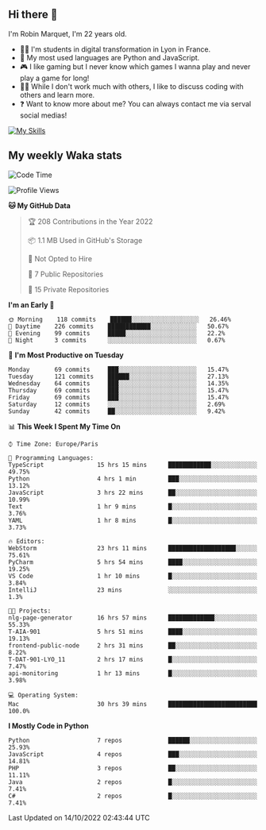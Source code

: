 ## Hi there 👋

I'm Robin Marquet, I'm 22 years old.

- 👨‍💻 I'm students in digital transformation in Lyon in France.
- 🌱 My most used languages are Python and JavaScript.
- 🎮 I like gaming but I never know which games I wanna play and never play a game for long!
- 👯‍♀️ While I don't work much with others, I like to discuss coding with others and learn more.
- ❓ Want to know more about me? You can always contact me via serval social medias!

[![My Skills](https://skillicons.dev/icons?i=js,html,css,docker,express,figma,firebase,graphql,mongodb,mysql,nodejs,py,react,ts,vue)](https://skillicons.dev)

## My weekly Waka stats

<!--START_SECTION:waka-->
![Code Time](http://img.shields.io/badge/Code%20Time-2%2C303%20hrs%2039%20mins-blue)

![Profile Views](http://img.shields.io/badge/Profile%20Views-0-blue)

**🐱 My GitHub Data** 

> 🏆 208 Contributions in the Year 2022
 > 
> 📦 1.1 MB Used in GitHub's Storage 
 > 
> 🚫 Not Opted to Hire
 > 
> 📜 7 Public Repositories 
 > 
> 🔑 15 Private Repositories  
 > 
**I'm an Early 🐤** 

```text
🌞 Morning    118 commits    ██████░░░░░░░░░░░░░░░░░░░   26.46% 
🌆 Daytime    226 commits    ████████████░░░░░░░░░░░░░   50.67% 
🌃 Evening    99 commits     █████░░░░░░░░░░░░░░░░░░░░   22.2% 
🌙 Night      3 commits      ░░░░░░░░░░░░░░░░░░░░░░░░░   0.67%

```
📅 **I'm Most Productive on Tuesday** 

```text
Monday       69 commits     ███░░░░░░░░░░░░░░░░░░░░░░   15.47% 
Tuesday      121 commits    ██████░░░░░░░░░░░░░░░░░░░   27.13% 
Wednesday    64 commits     ███░░░░░░░░░░░░░░░░░░░░░░   14.35% 
Thursday     69 commits     ███░░░░░░░░░░░░░░░░░░░░░░   15.47% 
Friday       69 commits     ███░░░░░░░░░░░░░░░░░░░░░░   15.47% 
Saturday     12 commits     ░░░░░░░░░░░░░░░░░░░░░░░░░   2.69% 
Sunday       42 commits     ██░░░░░░░░░░░░░░░░░░░░░░░   9.42%

```


📊 **This Week I Spent My Time On** 

```text
⌚︎ Time Zone: Europe/Paris

💬 Programming Languages: 
TypeScript               15 hrs 15 mins      ████████████░░░░░░░░░░░░░   49.75% 
Python                   4 hrs 1 min         ███░░░░░░░░░░░░░░░░░░░░░░   13.12% 
JavaScript               3 hrs 22 mins       ██░░░░░░░░░░░░░░░░░░░░░░░   10.99% 
Text                     1 hr 9 mins         █░░░░░░░░░░░░░░░░░░░░░░░░   3.76% 
YAML                     1 hr 8 mins         █░░░░░░░░░░░░░░░░░░░░░░░░   3.73%

🔥 Editors: 
WebStorm                 23 hrs 11 mins      ███████████████████░░░░░░   75.61% 
PyCharm                  5 hrs 54 mins       ████░░░░░░░░░░░░░░░░░░░░░   19.25% 
VS Code                  1 hr 10 mins        █░░░░░░░░░░░░░░░░░░░░░░░░   3.84% 
IntelliJ                 23 mins             ░░░░░░░░░░░░░░░░░░░░░░░░░   1.3%

🐱‍💻 Projects: 
nlg-page-generator       16 hrs 57 mins      █████████████░░░░░░░░░░░░   55.33% 
T-AIA-901                5 hrs 51 mins       ████░░░░░░░░░░░░░░░░░░░░░   19.13% 
frontend-public-node     2 hrs 31 mins       ██░░░░░░░░░░░░░░░░░░░░░░░   8.22% 
T-DAT-901-LYO_11         2 hrs 17 mins       █░░░░░░░░░░░░░░░░░░░░░░░░   7.47% 
api-monitoring           1 hr 13 mins        █░░░░░░░░░░░░░░░░░░░░░░░░   3.98%

💻 Operating System: 
Mac                      30 hrs 39 mins      █████████████████████████   100.0%

```

**I Mostly Code in Python** 

```text
Python                   7 repos             ██████░░░░░░░░░░░░░░░░░░░   25.93% 
JavaScript               4 repos             ███░░░░░░░░░░░░░░░░░░░░░░   14.81% 
PHP                      3 repos             ██░░░░░░░░░░░░░░░░░░░░░░░   11.11% 
Java                     2 repos             █░░░░░░░░░░░░░░░░░░░░░░░░   7.41% 
C#                       2 repos             █░░░░░░░░░░░░░░░░░░░░░░░░   7.41%

```



 Last Updated on 14/10/2022 02:43:44 UTC
<!--END_SECTION:waka-->
